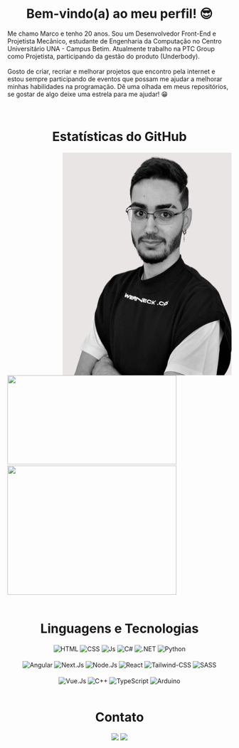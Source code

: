 <h1 align="center">Bem-vindo(a) ao meu perfil! 😎</h1>

Me chamo Marco e tenho 20 anos. Sou um Desenvolvedor Front-End e Projetista Mecânico, estudante de Engenharia da Computação no Centro Universitário UNA - Campus Betim. Atualmente trabalho na PTC Group como Projetista, participando da gestão do produto (Underbody).<br><br>
Gosto de criar, recriar e melhorar projetos que encontro pela internet e estou sempre participando de eventos que possam me ajudar a melhorar minhas habilidades na programação. Dê uma olhada em meus repositórios, se gostar de algo deixe uma estrela para me ajudar! 😁

<br>

<h1 align="center">Estatísticas do GitHub</h1>

<img  align="right" height="500em" width="380em" src="Profile-Image.png"/>

<div align="left">
 <div>
  <img height="200em" width="380em" src="https://github-readme-stats.vercel.app/api?username=MarcoTSF&show_icons=true&line_height=28&theme=tokyonight&hide_border=true"/>
 </div>
 <div>
  <img height="290em" width="380em" src="https://github-readme-stats.vercel.app/api/top-langs/?username=MarcoTSF&langs_count=10&layout=compact&theme=tokyonight&hide_border=true"/>
 </div>
</div>

<br>

<div align="center">
 <h1>Linguagens e Tecnologias</h1>
 <img align="center" alt="HTML" src="https://img.shields.io/badge/HTML5-E34F26?style=for-the-badge&logo=html5&logoColor=white">
 <img align="center" alt="CSS" src="https://img.shields.io/badge/CSS3-1572B6?style=for-the-badge&logo=css3&logoColor=white">
 <img align="center" alt="Js" src="https://img.shields.io/badge/JavaScript-F7DF1E?style=for-the-badge&logo=javascript&logoColor=black">
 <img align="center" alt="C#" src="https://img.shields.io/badge/C%23-239120?style=for-the-badge&logo=c-sharp&logoColor=white">
 <img align="center" alt=".NET" src="https://img.shields.io/badge/.NET-5C2D91?style=for-the-badge&logo=.net&logoColor=white">
 <img align="center" alt="Python" src="https://img.shields.io/badge/Python-3776AB?style=for-the-badge&logo=python&logoColor=white">
</div>

<br>

<div align="center">
 <img align="center" alt="Angular" src="https://img.shields.io/badge/Angular-DD0031?style=for-the-badge&logo=angular&logoColor=white">
 <img align="center" alt="Next.Js" src="https://img.shields.io/badge/next%20js-000000?style=for-the-badge&logo=nextdotjs&logoColor=white">
 <img align="center" alt="Node.Js" src="https://img.shields.io/badge/Node%20js-339933?style=for-the-badge&logo=nodedotjs&logoColor=white">
 <img align="center" alt="React" src="https://img.shields.io/badge/React-20232A?style=for-the-badge&logo=react&logoColor=61DAFB">
 <img align="center" alt="Tailwind-CSS" src="https://img.shields.io/badge/Tailwind_CSS-38B2AC?style=for-the-badge&logo=tailwind-css&logoColor=white">
 <img align="center" alt="SASS" src="https://img.shields.io/badge/Sass-CC6699?style=for-the-badge&logo=sass&logoColor=white">
</div>

<br>

<div align="center">
 <img align="center" alt="Vue.Js" src="https://img.shields.io/badge/Vue%20js-35495E?style=for-the-badge&logo=vuedotjs&logoColor=4FC08D">
 <img align="center" alt="C++" src="https://img.shields.io/badge/C%2B%2B-00599C?style=for-the-badge&logo=c%2B%2B&logoColor=white">
 <img align="center" alt="TypeScript" src="https://img.shields.io/badge/TypeScript-007ACC?style=for-the-badge&logo=typescript&logoColor=white">
 <img align="center" alt="Arduino" src="https://img.shields.io/badge/Arduino-00979D?style=for-the-badge&logo=Arduino&logoColor=white">
</div>

<br>
 
<div align="center">
 <h1>Contato</h1>
 <a href="mailto:mtsf.salvador@gmail.com"><img src="https://img.shields.io/badge/Gmail-D14836?style=for-the-badge&logo=gmail&logoColor=white" target="_blank"></a>
 <a href="https://www.linkedin.com/in/marco-tulio-salvador-filho/" target="_blank"><img src="https://img.shields.io/badge/-LinkedIn-%230077B5?style=for-the-badge&logo=linkedin&logoColor=white" target="_blank"></a>
</div>
